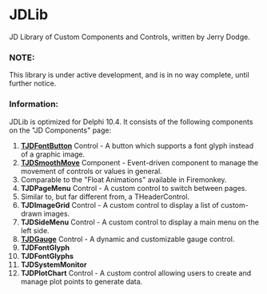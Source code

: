 # JDLib
JD Library of Custom Components and Controls, written by Jerry Dodge.

### NOTE:
This library is under active development, and is in no way complete, until further notice.

### Information:
JDLib is optimized for Delphi 10.4. It consists of the following components on the "JD Components" page:

1. **[TJDFontButton](Docs/TJDFontButton.md)** Control - A button which supports a font glyph instead of a graphic image.
2. **[TJDSmoothMove](Docs/TJDSmoothMove.md)** Component - Event-driven component to manage the movement of controls or values in general. 
  1. Comparable to the "Float Animations" available in Firemonkey.
3. **TJDPageMenu** Control - A custom control to switch between pages. 
  1. Similar to, but far different from, a THeaderControl.
4. **TJDImageGrid** Control - A custom control to display a list of custom-drawn images.
5. **TJDSideMenu** Control - A custom control to display a main menu on the left side.
6. **[TJDGauge](Docs/TJDGauge.md)** Control - A dynamic and customizable gauge control.
7. **TJDFontGlyph**
8. **TJDFontGlyphs**
9. **TJDSystemMonitor**
10. **TJDPlotChart** Control - A custom control allowing users to create and manage plot points to generate data.
